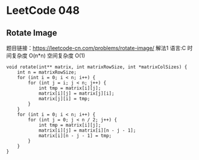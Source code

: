# LeetCode 048
## Rotate Image
题目链接：https://leetcode-cn.com/problems/rotate-image/
解法1 语言:C 时间复杂度 O(n*n) 空间复杂度 O(1)
```
void rotate(int** matrix, int matrixRowSize, int *matrixColSizes) {
    int n = matrixRowSize;
    for (int i = 0; i < n; i++) {
        for (int j = i; j < n; j++) {
            int tmp = matrix[i][j];
            matrix[i][j] = matrix[j][i];
            matrix[j][i] = tmp;
        }
    }
    for (int i = 0; i < n; i++) {
        for (int j = 0; j < n / 2; j++) {
            int tmp = matrix[i][j];
            matrix[i][j] = matrix[i][n - j - 1];
            matrix[i][n - j - 1] = tmp;
        }
    }
}
```